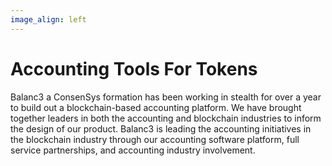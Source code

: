 ```yaml
---
image_align: left
---
```


# Accounting Tools For Tokens
Balanc3  a ConsenSys formation has been working in stealth for over a year to build out a blockchain-based accounting platform. We have brought together leaders in both the accounting and blockchain industries to inform the design of our product. Balanc3 is leading the accounting initiatives in the blockchain industry through our accounting software platform, full service partnerships, and accounting industry involvement.
